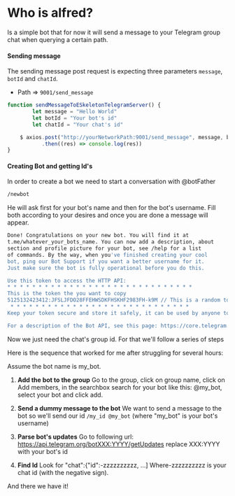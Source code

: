 # Who is alfred?
Is a simple bot that for now it will send a message to your Telegram group chat when querying a certain path.

#### Sending message
The sending message post request is expecting three parameters `message`, `botId` and `chatId`.
* Path => `9001/send_message`

```js
function sendMessageToESkeletonTelegramServer() { 
		let message = "Hello World"
		let botId = "Your bot's id"
		let chatId = "Your chat's id"

	$ axios.post("http://yourNetworkPath:9001/send_message", message, botId, chatId)
	   	   .then((res) => console.log(res))
}
```


#### Creating Bot and getting Id's
In order to create a bot we need to start a conversation with @botFather
```sh
/newbot
```
He will ask first for your bot's name and then for the bot's username. Fill both according to your desires and once you are done a message will appear.

```sh
Done! Congratulations on your new bot. You will find it at 
t.me/whatever_your_bots_name. You can now add a description, about 
section and profile picture for your bot, see /help for a list 
of commands. By the way, when you've finished creating your cool 
bot, ping our Bot Support if you want a better username for it. 
Just make sure the bot is fully operational before you do this.

Use this token to access the HTTP API:
* * * * * * * * * * * * * * * * * * * * * * * * * * * * * *
This is the token the you want to copy
5125132423412:JFSLJFDO28FFEHWSDKFHSKHF2983FH-k9M // This is a random token that I made up :p
 * * * * * * * * * * * * * * * * * * * * * * * * * * * * *
Keep your token secure and store it safely, it can be used by anyone to control your bot.

For a description of the Bot API, see this page: https://core.telegram.org/bots/api
```

Now we just need the chat's group id. For that we'll follow a series of steps

Here is the sequence that worked for me after struggling for several hours:

Assume the bot name is my_bot.

1. **Add the bot to the group**
Go to the group, click on group name, click on Add members, in the searchbox search for your bot like this: @my_bot, select your bot and click add.

2. **Send a dummy message to the bot**
We want to send a message to the bot so we'll send our id `/my_id @my_bot` (where "my_bot" is your bot's username)

3. **Parse bot's updates**
Go to following url: https://api.telegram.org/botXXX:YYYY/getUpdates
replace XXX:YYYY with your bot's id

4. **Find Id**
Look for "chat":{"id":-zzzzzzzzzz, ...]
Where-zzzzzzzzzz is your chat id (with the negative sign).

And there we have it!